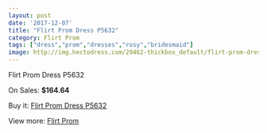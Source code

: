 ```yaml
---
layout: post
date: '2017-12-07'
title: "Flirt Prom Dress P5632"
category: Flirt Prom
tags: ["dress","prom","dresses","rosy","bridesmaid"]
image: http://img.hectodress.com/29462-thickbox_default/flirt-prom-dress-p5632.jpg
---
```

Flirt Prom Dress P5632

On Sales: **$164.64**
<a href="https://www.hectodress.com/flirt-prom/13664-flirt-prom-dress-p5632.html"><amp-img layout="responsive" width="600" height="600" src="//img.hectodress.com/29462-thickbox_default/flirt-prom-dress-p5632.jpg" alt="Flirt Prom Dress P5632 0" /></a>
<a href="https://www.hectodress.com/flirt-prom/13664-flirt-prom-dress-p5632.html"><amp-img layout="responsive" width="600" height="600" src="//img.hectodress.com/29466-thickbox_default/flirt-prom-dress-p5632.jpg" alt="Flirt Prom Dress P5632 1" /></a>
<a href="https://www.hectodress.com/flirt-prom/13664-flirt-prom-dress-p5632.html"><amp-img layout="responsive" width="600" height="600" src="//img.hectodress.com/29465-thickbox_default/flirt-prom-dress-p5632.jpg" alt="Flirt Prom Dress P5632 2" /></a>
<a href="https://www.hectodress.com/flirt-prom/13664-flirt-prom-dress-p5632.html"><amp-img layout="responsive" width="600" height="600" src="//img.hectodress.com/29464-thickbox_default/flirt-prom-dress-p5632.jpg" alt="Flirt Prom Dress P5632 3" /></a>
<a href="https://www.hectodress.com/flirt-prom/13664-flirt-prom-dress-p5632.html"><amp-img layout="responsive" width="600" height="600" src="//img.hectodress.com/29463-thickbox_default/flirt-prom-dress-p5632.jpg" alt="Flirt Prom Dress P5632 4" /></a>

Buy it: [Flirt Prom Dress P5632](https://www.hectodress.com/flirt-prom/13664-flirt-prom-dress-p5632.html "Flirt Prom Dress P5632")

View more: [Flirt Prom](https://www.hectodress.com/223-flirt-prom "Flirt Prom")